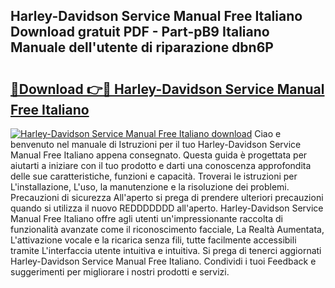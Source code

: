 ## Harley-Davidson Service Manual Free Italiano Download gratuit PDF - Part-pB9 Italiano Manuale dell'utente di riparazione dbn6P

# <h2><a href="http://df9ci11.blite.top/?on=Harley-Davidson+Service+Manual+Free+Italiano">🔗Download 👉🔴 Harley-Davidson Service Manual Free Italiano</a></h2>

[![Harley-Davidson Service Manual Free Italiano download](https://i.imgur.com/lujVjoI.png)](http://df9ci11.blite.top/?on=Harley-Davidson+Service+Manual+Free+Italiano)
Ciao e benvenuto nel manuale di Istruzioni per il tuo Harley-Davidson Service Manual Free Italiano appena consegnato. Questa guida è progettata per aiutarti a iniziare con il tuo prodotto e darti una conoscenza approfondita delle sue caratteristiche, funzioni e capacità. Troverai le istruzioni per L'installazione, L'uso, la manutenzione e la risoluzione dei problemi. Precauzioni di sicurezza All'aperto si prega di prendere ulteriori precauzioni quando si utilizza il nuovo REDDDDDDD all'aperto. Harley-Davidson Service Manual Free Italiano offre agli utenti un'impressionante raccolta di funzionalità avanzate come il riconoscimento facciale, La Realtà Aumentata, L'attivazione vocale e la ricarica senza fili, tutte facilmente accessibili tramite L'interfaccia utente intuitiva e intuitiva. Si prega di tenerci aggiornati Harley-Davidson Service Manual Free Italiano. Condividi i tuoi Feedback e suggerimenti per migliorare i nostri prodotti e servizi.
